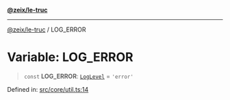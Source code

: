 [**@zeix/le-truc**](../README.md)

***

[@zeix/le-truc](../globals.md) / LOG\_ERROR

# Variable: LOG\_ERROR

> `const` **LOG\_ERROR**: [`LogLevel`](../type-aliases/LogLevel.md) = `'error'`

Defined in: [src/core/util.ts:14](https://github.com/zeixcom/ui-element/blob/1c934178f8926c03a10af2b29ad6cc201eead501/src/core/util.ts#L14)
